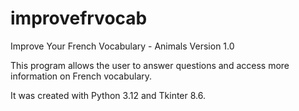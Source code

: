 # improvefrvocab
Improve Your French Vocabulary - Animals
Version 1.0

This program allows the user to answer questions and access more 
information on French vocabulary.

It was created with Python 3.12 and Tkinter 8.6.
